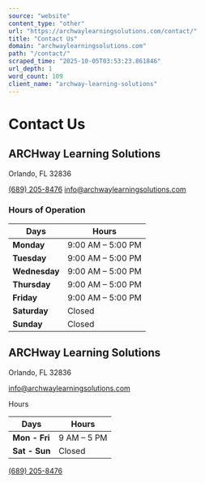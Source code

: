 ```yaml
---
source: "website"
content_type: "other"
url: "https://archwaylearningsolutions.com/contact/"
title: "Contact Us"
domain: "archwaylearningsolutions.com"
path: "/contact/"
scraped_time: "2025-10-05T03:53:23.861846"
url_depth: 1
word_count: 109
client_name: "archway-learning-solutions"
---
```


# Contact Us

## ARCHway Learning Solutions

Orlando, FL 32836

[(689) 205-8476](tel:6892058476) [info@archwaylearningsolutions.com](mailto:info@archwaylearningsolutions.com)

### Hours of Operation

| Days       | Hours               |
|------------|---------------------|
| **Monday** | 9:00 AM – 5:00 PM   |
| **Tuesday**| 9:00 AM – 5:00 PM   |
| **Wednesday**| 9:00 AM – 5:00 PM |
| **Thursday**| 9:00 AM – 5:00 PM  |
| **Friday**  | 9:00 AM – 5:00 PM  |
| **Saturday**| Closed              |
| **Sunday**  | Closed              |

## ARCHway Learning Solutions

Orlando, FL 32836

[info@archwaylearningsolutions.com](mailto:info@archwaylearningsolutions.com)

Hours

| Days       | Hours               |
|------------|---------------------|
| **Mon - Fri** | 9 AM – 5 PM      |
| **Sat - Sun** | Closed           |

[(689) 205-8476](tel:6892058476)